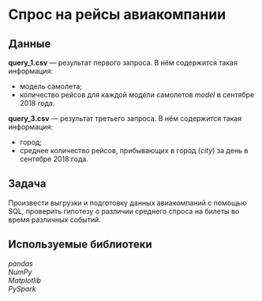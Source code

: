 # Спрос на рейсы авиакомпании

## Данные
**query_1.csv** — результат первого запроса. В нём содержится такая информация:
* модель самолета;
* количество рейсов для каждой модели самолетов *model* в сентябре 2018 года.

**query_3.csv** — результат третьего запроса. В нём содержится такая информация:
* город;
* среднее количество рейсов, прибывающих в город (*city*) за день в сентябре 2018 года.

## Задача
Произвести выгрузки и подготовку данных авиакомпаний с помощью SQL, проверить гипотезу о различии среднего спроса на билеты во время различных событий.

## Используемые библиотеки
*pandas* <br/> *NumPy* <br/> *Matplotlib* <br/> *PySpark*